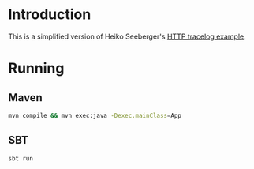 # Introduction

This is a simplified version of Heiko Seeberger's [HTTP tracelog
example](https://youtu.be/ryxrWVI3PMA?t=1051).

# Running

## Maven

```sh
mvn compile && mvn exec:java -Dexec.mainClass=App
```

## SBT

```sh
sbt run
```

